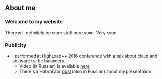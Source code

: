 ## About me

### Welcome to my website

There will definitely be more stuff here soon. Very soon.

### Publicity

* I performed at HighLoad++ 2016 conference with a talk about cloud and software traffic balancers.
  * Video (in Russian) is available [here](https://www.youtube.com/watch?v=uDclCk8doG8).
  * There's a Habrahabr [post](https://habrahabr.ru/post/321560/) (also in Russian) about my presentation.
